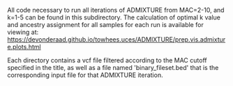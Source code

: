 All code necessary to run all iterations of ADMIXTURE from MAC=2-10, and k=1-5 can be found in this subdirectory. The calculation of optimal k value and ancestry assignment for all samples for each run is available for viewing at: https://devonderaad.github.io/towhees.uces/ADMIXTURE/prep.vis.admixture.plots.html

Each directory contains a vcf file filtered according to the MAC cutoff specified in the title, as well as a file named 'binary_fileset.bed' that is the corresponding input file for that ADMIXTURE iteration.
